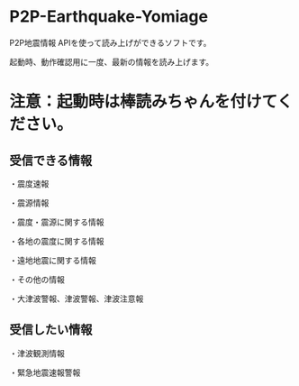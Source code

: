 # P2P-Earthquake-Yomiage
P2P地震情報 APIを使って読み上げができるソフトです。

起動時、動作確認用に一度、最新の情報を読み上げます。

# 注意：起動時は棒読みちゃんを付けてください。

## 受信できる情報
・震度速報

・震源情報

・震度・震源に関する情報

・各地の震度に関する情報

・遠地地震に関する情報

・その他の情報

・大津波警報、津波警報、津波注意報

## 受信したい情報
・津波観測情報

・緊急地震速報警報
